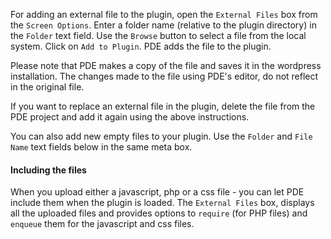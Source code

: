 For adding an external file to the plugin, open the `External Files` box from the
`Screen Options`. Enter a folder name (relative to the plugin directory) in the
`Folder` text field. Use the `Browse` button to select a file from the local system.
Click on `Add to Plugin`. PDE adds the file to the plugin.

Please note that PDE makes a copy of the file and saves it in the wordpress installation.
The changes made to the file using PDE's editor, do not reflect in the original file.

If you want to replace an external file in the plugin, delete the file from the PDE
project and add it again using the above instructions.

You can also add new empty files to your plugin. Use the `Folder` and `File Name` text
fields below in the same meta box.

#### Including the files

When you upload either a javascript, php or a css file - you can let PDE include them
when the plugin is loaded. The `External Files` box, displays all the uploaded files
and provides options to `require` (for PHP files) and `enqueue` them for the javascript
and css files.
